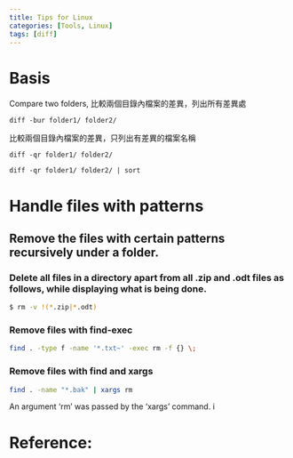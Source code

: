 ```yaml
---
title: Tips for Linux
categories: [Tools, Linux]
tags: [diff]
---
```


# Basis
Compare two folders, 比較兩個目錄內檔案的差異，列出所有差異處
```
diff -bur folder1/ folder2/
```

比較兩個目錄內檔案的差異，只列出有差異的檔案名稱
```
diff -qr folder1/ folder2/
```
```
diff -qr folder1/ folder2/ | sort
```


# Handle files with patterns 
## Remove the files with certain patterns recursively under a folder.

### Delete all files in a directory apart from all .zip and .odt files as follows, while displaying what is being done.
```bash
$ rm -v !(*.zip|*.odt)
```

### Remove files with find-exec 
```bash
find . -type f -name '*.txt~' -exec rm -f {} \;
```

### Remove files with find and xargs
```bash
find . -name "*.bak" | xargs rm
```
An argument ‘rm’ was passed by the ‘xargs’ command. i


# Reference: 
